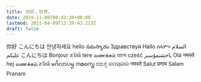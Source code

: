 ```yaml
---
title: 你好，世界。
date: 2019-11-08T08:43:38+08:00
lastmod: 2021-04-09T12:39:43.213Z
draft: false
---
```


你好 こんにちは 안녕하세요 hello నమస్కారం Здравствуй Hallo ሰላም። السلام علیکم こんにちは Bonjour สวัสดี tere   வணக்கம் হ্যালো cześć ياخشىمۇسىز Olá नमस्ते hej வணக்கம் สวัสดี မဂႆလာပၝ നമസ്തെ ನಮಸ್ತೆ ନମସ୍କାର  नमस्ते Salut प्रणाम Salam Pranam 